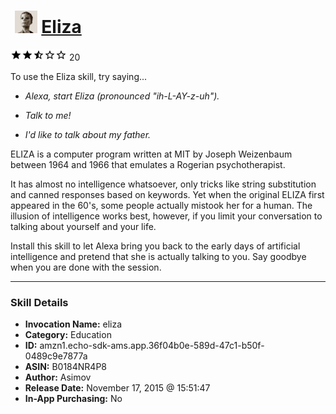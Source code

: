 # &nbsp;<img src="skill_icon" alt="Eliza icon" width="36"> [Eliza](http://alexa.amazon.com/#skills/amzn1.echo-sdk-ams.app.36f04b0e-589d-47c1-b50f-0489c9e7877a)
![2.6 stars](../../images/ic_star_black_18dp_1x.png)![2.6 stars](../../images/ic_star_black_18dp_1x.png)![2.6 stars](../../images/ic_star_half_black_18dp_1x.png)![2.6 stars](../../images/ic_star_border_black_18dp_1x.png)![2.6 stars](../../images/ic_star_border_black_18dp_1x.png) 20

To use the Eliza skill, try saying...

* *Alexa, start Eliza (pronounced "ih-L-AY-z-uh").*

* *Talk to me!*

* *I'd like to talk about my father.*

ELIZA is a computer program written at MIT by Joseph Weizenbaum between 1964 and 1966 that emulates a Rogerian psychotherapist.

It has almost no intelligence whatsoever, only tricks like string substitution and canned responses based on keywords. Yet when the original ELIZA first appeared in the 60's, some people actually mistook her for a human. The illusion of intelligence works best, however, if you limit your conversation to talking about yourself and your life.

Install this skill to let Alexa bring you back to the early days of artificial intelligence and pretend that she is actually talking to you. Say goodbye when you are done with the session.

***

### Skill Details

* **Invocation Name:** eliza
* **Category:** Education
* **ID:** amzn1.echo-sdk-ams.app.36f04b0e-589d-47c1-b50f-0489c9e7877a
* **ASIN:** B0184NR4P8
* **Author:** Asimov
* **Release Date:** November 17, 2015 @ 15:51:47
* **In-App Purchasing:** No
